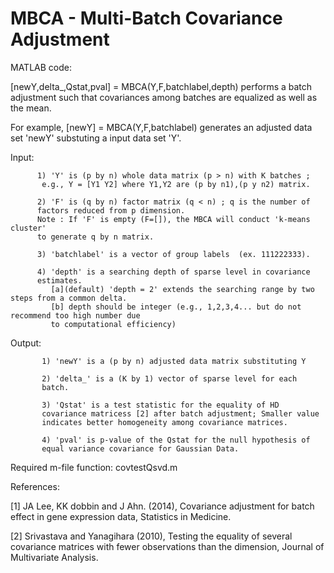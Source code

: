 # MBCA - Multi-Batch Covariance Adjustment
MATLAB code:

   [newY,delta_,Qstat,pval] = MBCA(Y,F,batchlabel,depth) performs a batch
   adjustment such that covariances among batches are equalized as well as the mean.

   For example, [newY] = MBCA(Y,F,batchlabel) generates an adjusted data
   set 'newY' substuting a input data set 'Y'.

   Input: 

          1) 'Y' is (p by n) whole data matrix (p > n) with K batches ; 
           e.g., Y = [Y1 Y2] where Y1,Y2 are (p by n1),(p y n2) matrix.
          
          2) 'F' is (q by n) factor matrix (q < n) ; q is the number of
          factors reduced from p dimension.
          Note : If 'F' is empty (F=[]), the MBCA will conduct 'k-means cluster'
          to generate q by n matrix. 
             
          3) 'batchlabel' is a vector of group labels  (ex. 111222333).

          4) 'depth' is a searching depth of sparse level in covariance
          estimates.
             [a](default) 'depth = 2' extends the searching range by two steps from a common delta.
             [b] depth should be integer (e.g., 1,2,3,4... but do not recommend too high number due
             to computational efficiency)
         
   Output: 

           1) 'newY' is a (p by n) adjusted data matrix substituting Y
           
           2) 'delta_' is a (K by 1) vector of sparse level for each
           batch.

           3) 'Qstat' is a test statistic for the equality of HD
           covariance matricess [2] after batch adjustment; Smaller value
           indicates better homogeneity among covariance matrices.                

           4) 'pval' is p-value of the Qstat for the null hypothesis of
           equal variance covariance for Gaussian Data.
        
   Required m-file function: covtestQsvd.m

   References:

   [1] JA Lee, KK dobbin and J Ahn. (2014), Covariance adjustment for batch effect in gene expression data, Statistics in Medicine.   
   
   [2] Srivastava and Yanagihara (2010), Testing the equality of several covariance matrices with fewer observations than the dimension, Journal
   of Multivariate Analysis.
